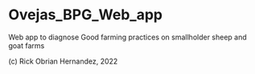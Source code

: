 # Ovejas_BPG_Web_app


Web app to diagnose Good farming practices on smallholder sheep and goat farms





(c) Rick Obrian Hernandez, 2022
